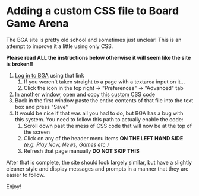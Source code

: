# Adding a custom CSS file to Board Game Arena

The BGA site is pretty old school and sometimes just unclear! This is an attempt to improve it a little using only CSS.

**Please read ALL the instructions below otherwise it will seem like the site is broken!!**

1. [Log in to BGA](https://en.boardgamearena.com/account?redirect=/preferences?section=advanced) using that link
	1. If you weren't taken straight to a page with a textarea input on it...
	1. Click the icon in the top right -> "Preferences" -> "Advanced" tab
1. In another window, open and copy [this custom CSS code](https://raw.githubusercontent.com/paul-norman/bga-css/master/bga-light.css)
1. Back in the first window paste the entire contents of that file into the text box and press "Save"
1. It would be nice if that was all you had to do, but BGA has a bug with this system. You need to follow this path to actually enable the code:
	1. Scroll down past the mess of CSS code that will now be at the top of the screen
	1. Click on any of the header menu items **ON THE LEFT HAND SIDE** *(e.g. Play Now, News, Games etc.)*
	1. Refresh that page manually **DO NOT SKIP THIS**

After that is complete, the site should look largely similar, but have a slightly cleaner style and display messages and prompts in a manner that they are easier to follow.

Enjoy!
